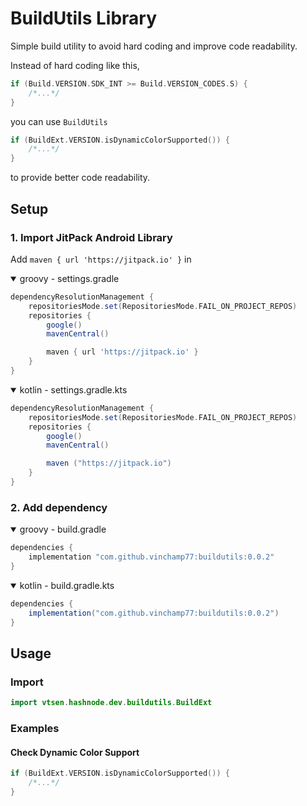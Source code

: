 # BuildUtils Library
Simple build utility to avoid hard coding and improve code readability.

Instead of hard coding like this,
```kotlin
if (Build.VERSION.SDK_INT >= Build.VERSION_CODES.S) {
    /*...*/
}
```
you can use `BuildUtils`
```kotlin
if (BuildExt.VERSION.isDynamicColorSupported()) {
    /*...*/
}
```
to provide better code readability.

## Setup
### 1. Import JitPack Android Library
Add `maven { url 'https://jitpack.io' }` in
<details open>
  <summary>groovy - settings.gradle</summary>

```gradle
dependencyResolutionManagement {
    repositoriesMode.set(RepositoriesMode.FAIL_ON_PROJECT_REPOS)
    repositories {
        google()
        mavenCentral()

        maven { url 'https://jitpack.io' }
    }
}
```
</details>

<details open>
  <summary>kotlin - settings.gradle.kts</summary>

```gradle
dependencyResolutionManagement {
    repositoriesMode.set(RepositoriesMode.FAIL_ON_PROJECT_REPOS)
    repositories {
        google()
        mavenCentral()

        maven ("https://jitpack.io")
    }
}
```
</details>

### 2. Add dependency
<details open>
  <summary>groovy - build.gradle</summary>

```gradle
dependencies {
    implementation "com.github.vinchamp77:buildutils:0.0.2"
}
```
</details>
<details open>
  <summary>kotlin - build.gradle.kts</summary>

```gradle
dependencies {
    implementation("com.github.vinchamp77:buildutils:0.0.2")
}
```
</details>

## Usage
### Import
```kotlin
import vtsen.hashnode.dev.buildutils.BuildExt
```

### Examples
#### Check Dynamic Color Support

```kotlin
if (BuildExt.VERSION.isDynamicColorSupported()) {
    /*...*/
}
```
